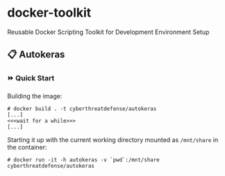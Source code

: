 # docker-toolkit
Reusable Docker Scripting Toolkit for Development Environment Setup

## :clipboard: Autokeras

### :fast_forward: Quick Start

Building the image:

```console
# docker build . -t cyberthreatdefense/autokeras
[...]
<<<wait for a while>>>
[...]
```

Starting it up with the current working directory mounted as `/mnt/share` in the container:

```console
# docker run -it -h autokeras -v `pwd`:/mnt/share cyberthreatdefense/autokeras
